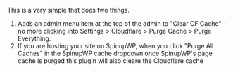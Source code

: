 This is a very simple that does two things.

1. Adds an admin menu item at the top of the admin to "Clear CF Cache" - no more clicking into Settings > Cloudflare > Purge Cache > Purge Everything.
2. If you are hosting your site on SpinupWP, when you click "Purge All Caches" in the SpinupWP cache dropdown once SpinupWP's page cache is purged this plugin will also cleare the Cloudflare cache
